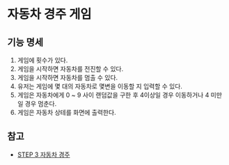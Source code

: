 # 자동차 경주 게임
## 기능 명세
1. 게임에 횟수가 있다.
2. 게임을 시작하면 자동차를 전진할 수 있다.
3. 게임을 시작하면 자동차를 멈출 수 있다.
4. 유저는 게임에 몇 대의 자동차로 몇변을 이동할 지 입력할 수 있다.
5. 게임은 자동차에게 0 ~ 9 사이 랜덤값을 구한 후 4이상일 경우 이동하거나 4 미만일 경우 멈춘다.
6. 게임은 자동차 상테를 화면에 출력한다.

## 참고
* [STEP 3 자동차 경주 ](https://edu.nextstep.camp/s/wLaV8qhA/ls/iGBR5V6K)